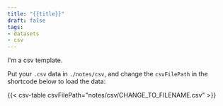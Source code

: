 ```yaml
---
title: "{{title}}"
draft: false
tags:
- datasets
- csv
---
```


I'm a csv template.

Put your `.csv` data in `./notes/csv`, and change the `csvFilePath` in the shortcode below to load the data:

{{< csv-table csvFilePath="notes/csv/CHANGE_TO_FILENAME.csv" >}}